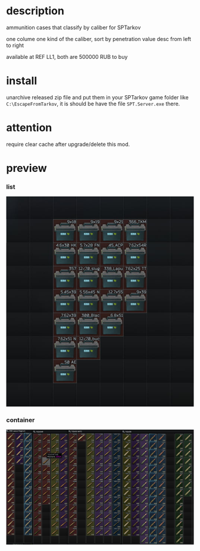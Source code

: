 # description
ammunition cases that classify by caliber for SPTarkov

one colume one kind of the caliber, sort by penetration value desc from left to right

available at REF LL1, both are 500000 RUB to buy

# install
unarchive released zip file and put them in your SPTarkov game folder like `C:\EscapeFromTarkov`, it is should be have the file `SPT.Server.exe` there.

# attention
require clear cache after upgrade/delete this mod.

# preview
### list
![list](./assets/1.jpg)
### container
![container](./assets/2.jpg)
